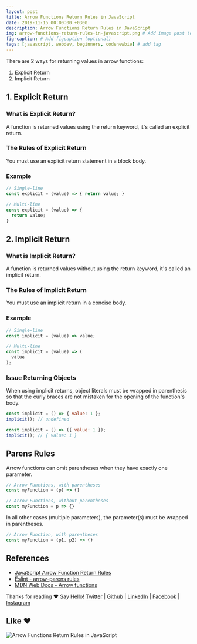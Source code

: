 ```yaml
---
layout: post
title: Arrow Functions Return Rules in JavaScript
date: 2019-11-15 00:00:00 +0300
description: Arrow Functions Return Rules in JavaScript
img: arrow-functions-return-rules-in-javascript.png # Add image post (optional)
fig-caption: # Add figcaption (optional)
tags: [javascript, webdev, beginners, codenewbie] # add tag
---
```


There are 2 ways for returning values in arrow functions:

1. Explicit Return
2. Implicit Return

## 1. Explicit Return

### What is Explicit Return?

A function is returned values using the return keyword, it's called an explicit return.

### The Rules of Explicit Return

You must use an explicit return statement in a block body.

### Example

```javascript
// Single-line
const explicit = (value) => { return value; }

// Multi-line
const explicit = (value) => {
  return value;
}
```

## 2. Implicit Return

### What is Implicit Return?

A function is returned values without using the return keyword, it's called an implicit return.

### The Rules of Implicit Return

You must use an implicit return in a concise body.

### Example

```javascript
// Single-line
const implicit = (value) => value;

// Multi-line
const implicit = (value) => (
  value
);
```

### Issue Returning Objects

When using implicit returns, object literals must be wrapped in parenthesis so that the curly braces are not mistaken for the opening of the function's body.

```javascript
const implicit = () => { value: 1 };
implicit(); // undefined

const implicit = () => ({ value: 1 });
implicit(); // { value: 1 }
```

## Parens Rules

Arrow functions can omit parentheses when they have exactly one parameter.

```javascript
// Arrow Functions, with parentheses
const myFunction = (p) => {}

// Arrow Functions, without parentheses
const myFunction = p => {}
```

In all other cases (multiple parameters), the parameter(s) must be wrapped in parentheses.

```javascript
// Arrow Function, with parentheses
const myFunction = (p1, p2) => {}
```

## References

* <a href="https://jaketrent.com/post/javascript-arrow-function-return-rules">JavaScript Arrow Function Return Rules</a>
* <a href="https://eslint.org/docs/rules/arrow-parens">Eslint - arrow-parens rules</a>
* <a href="https://developer.mozilla.org/en-US/docs/Web/JavaScript/Reference/Functions/Arrow_functions">MDN Web Docs - Arrow functions</a>

Thanks for reading ❤
Say Hello! <a href="https://twitter.com/bunlongvan">Twitter</a> | <a href="https://github.com/bunlong">Github</a> | <a href="https://www.linkedin.com/in/bunlongvan">LinkedIn</a> | <a href="https://www.facebook.com/codervlog">Facebook</a> | <a href="https://www.instagram.com/codervlog">Instagram</a>

## Like ❤️

![Arrow Functions Return Rules in JavaScript]({{site.baseurl}}/assets/img/arrow-functions-return-rules-in-javascript.png)
